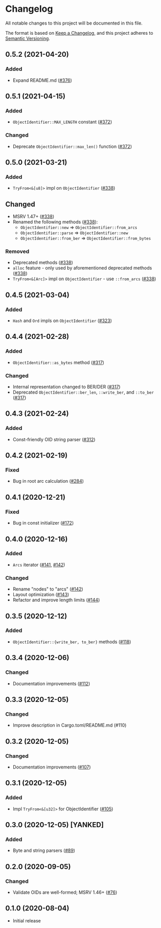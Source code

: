 # Changelog
All notable changes to this project will be documented in this file.

The format is based on [Keep a Changelog](https://keepachangelog.com/en/1.0.0/),
and this project adheres to [Semantic Versioning](https://semver.org/spec/v2.0.0.html).

## 0.5.2 (2021-04-20)
### Added
- Expand README.md ([#376])

[#376]: https://github.com/RustCrypto/utils/pull/376

## 0.5.1 (2021-04-15)
### Added
- `ObjectIdentifier::MAX_LENGTH` constant ([#372])

### Changed
- Deprecate `ObjectIdentifier::max_len()` function ([#372])

[#372]: https://github.com/RustCrypto/utils/pull/372

## 0.5.0 (2021-03-21)
### Added
- `TryFrom<&[u8]>` impl on `ObjectIdentifier` ([#338])

## Changed
- MSRV 1.47+ ([#338])
- Renamed the following methods ([#338]):
  - `ObjectIdentifier::new` => `ObjectIdentifier::from_arcs`
  - `ObjectIdentifier::parse` => `ObjectIdentifier::new`
  - `ObjectIdentifier::from_ber` => `ObjectIdentifier::from_bytes`

### Removed
- Deprecated methods ([#338])
- `alloc` feature - only used by aforementioned deprecated methods ([#338])
- `TryFrom<&[Arc]>` impl on `ObjectIdentifier` - use `::from_arcs` ([#338])

[#338]: https://github.com/RustCrypto/utils/pull/338

## 0.4.5 (2021-03-04)
### Added
- `Hash` and `Ord` impls on `ObjectIdentifier` ([#323])

[#323]: https://github.com/RustCrypto/utils/pull/323

## 0.4.4 (2021-02-28)
### Added
- `ObjectIdentifier::as_bytes` method ([#317])

### Changed
- Internal representation changed to BER/DER ([#317])
- Deprecated `ObjectIdentifier::ber_len`, `::write_ber`, and `::to_ber` ([#317])

[#317]: https://github.com/RustCrypto/utils/pull/317

## 0.4.3 (2021-02-24)
### Added
- Const-friendly OID string parser ([#312])

[#312]: https://github.com/RustCrypto/utils/pull/312

## 0.4.2 (2021-02-19)
### Fixed
- Bug in root arc calculation ([#284])

[#284]: https://github.com/RustCrypto/utils/pull/284

## 0.4.1 (2020-12-21)
### Fixed
- Bug in const initializer ([#172])

[#172]: https://github.com/RustCrypto/utils/pull/172

## 0.4.0 (2020-12-16)
### Added
- `Arcs` iterator ([#141], [#142])

### Changed
- Rename "nodes" to "arcs" ([#142])
- Layout optimization ([#143])
- Refactor and improve length limits ([#144])

[#144]: https://github.com/RustCrypto/utils/pull/144
[#143]: https://github.com/RustCrypto/utils/pull/143
[#142]: https://github.com/RustCrypto/utils/pull/142
[#141]: https://github.com/RustCrypto/utils/pull/141

## 0.3.5 (2020-12-12)
### Added
- `ObjectIdentifier::{write_ber, to_ber}` methods ([#118])

[#118]: https://github.com/RustCrypto/utils/pull/118

## 0.3.4 (2020-12-06)
### Changed
- Documentation improvements ([#112])

[#112]: https://github.com/RustCrypto/utils/pull/110

## 0.3.3 (2020-12-05)
### Changed
- Improve description in Cargo.toml/README.md (#110)

[#110]: https://github.com/RustCrypto/utils/pull/110

## 0.3.2 (2020-12-05)
### Changed
- Documentation improvements ([#107])

[#107]: https://github.com/RustCrypto/utils/pull/107

## 0.3.1 (2020-12-05)
### Added
- Impl `TryFrom<&[u32]>` for ObjectIdentifier ([#105])

[#105]: https://github.com/RustCrypto/utils/pull/105

## 0.3.0 (2020-12-05) [YANKED]
### Added
- Byte and string parsers ([#89])

[#89]: https://github.com/RustCrypto/utils/pull/89

## 0.2.0 (2020-09-05)
### Changed
- Validate OIDs are well-formed; MSRV 1.46+ ([#76])

[#76]: https://github.com/RustCrypto/utils/pull/76

## 0.1.0 (2020-08-04)
- Initial release
